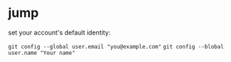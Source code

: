 # jump

set your account's default identity:

```git config --global user.email "you@example.com"``` 
```git config --blobal user.name "Your name"```

